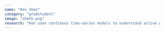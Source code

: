 ```yaml
---
name: "Ken Shen"
category: "gradstudent"
image: "shenk.png"
research: "Ken uses continous time-series models to understand active galactic nuclei."
---
```

